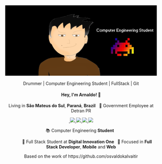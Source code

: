 <p align="center">
  <img src="https://github.com/arnaldorocha/arnaldorocha/blob/master/.github/assets/image.png" width="500"
  alt="Kalvaitir.com" />
</p>
<p align="center">
 Drummer | Computer Engineering Student | FullStack | Git
</p>

<h4 align="center">
  Hey, I'm Arnaldo! 👋
</h4>
<p align="center">
   Living in <b>São Mateus do Sul</b>, <b>Paraná</b>, <b>Brazil</b> &nbsp; 💼 Government Employee at Detran PR
</p>
<p align="center">
<a 
   href="https://web.whatsapp.com/send?phone=+55988297314" 
   alt="WhatsApp"
   target="blank" 
   >  
  <img srs="https://img.shields.io/badge/-WhatsApp-28A745?style=flat-square&logo=WhatsApp&logoColor=White" />
  </a>
  <a href="mailto:arnaldorochafilho@gmail.com"
     alt="https://mail.google.com"
     target="blank"
     >
  </a>
  <a
     href="https://www.linkedin.com/in/arnaldo-rocha-filho-52ba03163/"
     alt="LinkedIn"
     Target="blank"
     >
    <img src="https://img.shields.io/badge/-LinkedIn-28A745?style=flat-square&logo=Linkedin&logoColor=white" />
  </a>
  <a
     href="https://github.com/arnaldorocha"
     alt="GitHub"
     target="blank"
     >
    <img src="https://img.shields.io/badge/-GitHub-28A745?style=flat-square&logo=Github&logoColor=white" />
  </a>
    <a
    href="https://www.facebook.com/supernaldo/" 
    alt="Facebook"
    target="blank"
  >
    <img src="https://img.shields.io/badge/-Facebook-28A745?style=flat-square&logo=Facebook&logoColor=white" />
  </a>
  <a
    href="https://www.instagram.com/arnaldorochafilho" 
    alt="Instagram"
    target="blank"
  >
    <img src="https://img.shields.io/badge/-Instagram-28A745?style=flat-square&logo=Instagram&logoColor=white" />
  </a>
  <a
     [![Gmail Badge](https://img.shields.io/badge/-Gmail-c14438?style=flat-square&logo=Gmail&logoColor=white&link=mailto:laura.arezo@gmail.com)](mailto:arnaldorochafilho@gmail.com)
     ![4ff07986208593 5d9a654e92f36](https://user-images.githubusercontent.com/13490305/87845761-8fbbe600-c8a0-11ea-9d25-0244f35647f2.gif)
     >
  </a>
  </p>
  
<p align="center">
  📚 Computer Engineering <b>Student</b> &nbsp; 
</p>
<p align="center">
  &nbsp; &nbsp; &nbsp; &nbsp; &nbsp; 🚀 Full Stack Student at <b>Digital Innovation One </b> &nbsp; 🎯 Focused in <b>Full Stack Developer</b>, <b>Mobile</b> and <b>Web</b>
</p>
                                        
<p align="center">Based on the work of https://github.com/osvaldokalvaitir</p>
